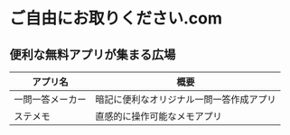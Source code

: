 # ご自由にお取りください.com

## 便利な無料アプリが集まる広場

| アプリ名         | 概要                                     |
| ---------------- | ---------------------------------------- |
| 一問一答メーカー | 暗記に便利なオリジナル一問一答作成アプリ |
| ステメモ         | 直感的に操作可能なメモアプリ             |
